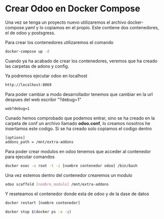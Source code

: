 # Crear Odoo en Docker Compose

Una vez se tenga un proyecto nuevo utilizaremos el archivo docker-compose.yaml y lo copiamos en el propio. Este contiene dos contenedores, el de odoo y postsgress.

Para crear los contenedores utilizaremos el comando 

```bash  
docker-compose up -d 
```

Cuando ya ha acabado de crear los contenedores, veremos que ha creado las carpetas de adons y config. 

Ya podremos ejecutar odoo en localhost

```bash  
http://localhost:8069 
```

Para poder cambiar a modo desarrollador tenemos que cambiar en la url despues del web escribir "?debug=1"

```bash  
web?debug=1
```

Cunado hemos comprobado que podemos entrar, sino se ha creado en la carpeta de conf un archivo llamado <strong>odoo.conf</strong>, lo creamos nosotros he insertamos este codigo. Si se ha creado solo copiamos el codigo dentro

```bash  
[options]
addons_path = /mnt/extra-addons
```

Para poder crear modulos en odoo tenemos que acceder al contenedor para ejecutar comandos

```bash  
docker exec -u root -t -i [nombre contenedor odoo] /bin/bash
```

Una vez estemos dentro del contenedor crearemos un modulo

```bash  
odoo scaffold [nombre_modulo] /mnt/extra-addons
```

Y reseteamos el contenedor donde esta de odoo y de la dase de datos

```bash
docker restart [nombre contenedor]
```
```bash
docker stop $(docker ps -a -q)
```

